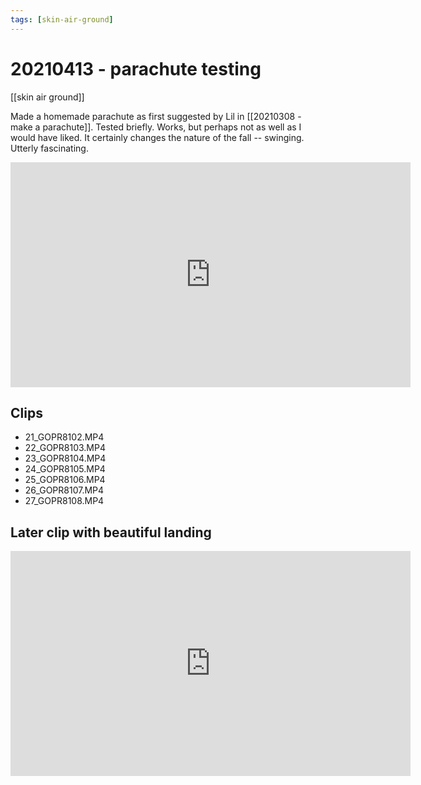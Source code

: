 ```yaml
---
tags: [skin-air-ground] 
---
```


# 20210413 - parachute testing

[[skin air ground]]

Made a homemade parachute as first suggested by Lil in [[20210308 - make a parachute]].  Tested briefly. Works, but perhaps not as well as I would have liked. It certainly changes the nature of the fall -- swinging. Utterly fascinating.

<iframe title="vimeo-player" src="https://player.vimeo.com/video/536398944" width="640" height="360" frameborder="0" allowfullscreen></iframe>

## Clips

- 21_GOPR8102.MP4
- 22_GOPR8103.MP4
- 23_GOPR8104.MP4
- 24_GOPR8105.MP4
- 25_GOPR8106.MP4
- 26_GOPR8107.MP4
- 27_GOPR8108.MP4

## Later clip with beautiful landing

<iframe title="vimeo-player" src="https://player.vimeo.com/video/536408159" width="640" height="360" frameborder="0" allowfullscreen></iframe>